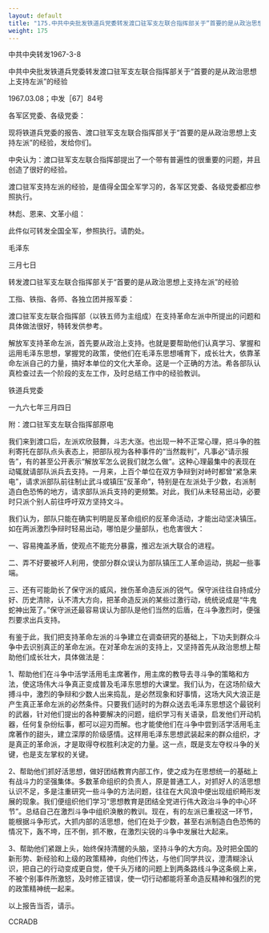 ```yaml
---
layout: default
title: "175.中共中央批发铁道兵党委转发渡口驻军支左联合指挥部关于“首要的是从政治思想上支持左派”的经验"
weight: 175
---
```


中共中央转发1967-3-8

中共中央批发铁道兵党委转发渡口驻军支左联合指挥部关于“首要的是从政治思想上支持左派”的经验

1967.03.08；中发［67］84号

各军区党委、各级党委：

现将铁道兵党委的报告、渡口驻军支左联合指挥部关于“首要的是从政治思想上支持左派”的经验，发给你们。

中央认为：渡口驻军支左联合指挥部提出了一个带有普遍性的很重要的问题，并且创造了很好的经验。

渡口驻军支持左派的经验，是值得全国全军学习的，各军区党委、各级党委都应参照执行。

林彪、恩来、文革小组：

此件似可转发全国全军，参照执行。请酌处。

毛泽东

三月七日

转发渡口驻军支左联合指挥部关于“首要的是从政治思想上支持左派”的经验

工指、铁指、各师、各独立团并报军委：

渡口驻军支左联合指挥部（以铁五师为主组成）在支持革命左派中所提出的问题和具体做法很好，特转发供参考。

解放军支持革命左派，首先要从政治上支持。也就是要帮助他们认真学习、掌握和运用毛泽东思想，掌握党的政策，使他们在毛泽东思想哺育下，成长壮大，依靠革命左派自己的力量，搞好本单位的文化大革命。这是一个正确的方法。希各部队认真检查过去一个阶段的支左工作，及时总结工作中的经验教训。

铁道兵党委

一九六七年三月四日

附：渡口驻军支左联合指挥部原电

我们来到渡口后，左派欢欣鼓舞，斗志大涨。也出现一种不正常心理，把斗争的胜利寄托在部队点头表态上，把部队视为各种事件的“当然裁判”，凡事必“请示报告”，有的甚至公开表示“解放军怎么说我们就怎么做”。这种心理最集中的表现在动辄就请部队派兵去支持。一月来，上百个单位在双方争辩到对峙时都曾“紧急来电”，请求派部队前往制止武斗或镇压“反革命”，特别是在左派处于少数，右派制造白色恐怖的地方，请求部队派兵支持的更频繁。对此，我们从未轻易出动，必要时只派个别人前往呼吁双方坚持文斗。

我们认为，部队只能在确实判明是反革命组织的反革命活动，才能出动坚决镇压。如在两派激烈争辩时轻易出动，哪怕是少量部队，也危害很大：

一、容易掩盖矛盾，使观点不能充分暴露，推迟左派大联合的进程。

二、弄不好要被坏人利用，使部分群众误认为部队镇压工人革命运动，挑起一些事端。

三、还有可能助长了保守派的威风，挫伤革命造反派的锐气。保守派往往自持成分好、历史清除，认不清大方向，把革命造反派的某些过激行动，统统说成是“牛鬼蛇神出笼了。”保守派还最容易误认为部队是他们当然的后盾，在斗争激烈时，便强烈要求出兵支持。

有鉴于此，我们把支持革命左派的斗争建立在调查研究的基础上，下功夫到群众斗争中去识别真正的革命左派。在对革命左派的支持上，又坚持首先从政治思想上帮助他们成长壮大，具体做法是：

1、帮助他们在斗争中活学活用毛主席著作，用主席的教导去寻斗争的策略和方法，使这场伟大斗争真正变成普及毛泽东思想的大课堂。我们认为，在这场阶级大搏斗中，激烈的争辩和少数人出来捣乱，是必然现象和好事情，这场大风大浪正是产生真正革命左派的必然条件。只要我们适时的为群众送去毛泽东思想这个最锐利的武器，针对他们提出的各种要解决的问题，组织学习有关语录，启发他们开动机器，任何复杂纷纭事，都可以迎刃而解。也才能使他们在斗争中尝到活学活用毛主席著作的甜头，建立深厚的阶级感情。这样用毛泽东思想武装起来的群众组织，才是真正的革命派，才是取得夺权胜利决定的力量。这一点，既是支左夺权斗争的关键，也是支左掌权的关键。

2、帮助他们抓好活思想，做好团结教育内部工作，使之成为在思想统一的基础上有战斗力的坚强集体。多数革命组织的负责人，原是普通工人，对抓好人的活思想认识不足，多是注重研究一些斗争的方法问题，往往在大风浪中便出现组织畸形发展的现象。我们便组织他们学习“思想教育是团结全党进行伟大政治斗争的中心环节”。总结自己在激烈斗争中组织涣散的教训。现在，有的左派已重视这一环节，能根据斗争形式，大抓内部的活思想，他们在处于少数，甚至右派制造白色恐怖的情况下，轰不垮，压不倒，抓不散，在激烈尖锐的斗争中发展壮大起来。

3、帮助他们紧跟上头，始终保持清醒的头脑，坚持斗争的大方向。及时把全国的新形势、新经验和上级的政策精神，向他们传达，与他们同学共议，澄清糊涂认识，把自己的行动变成更自觉，使千头万绪的问题上到两条路线斗争这条纲上来，不被个别事件所激怒，及时修正错误，使一切行动都能将革命造反精神和强烈的党的政策精神统一起来。

以上报告当否，请示。

CCRADB

